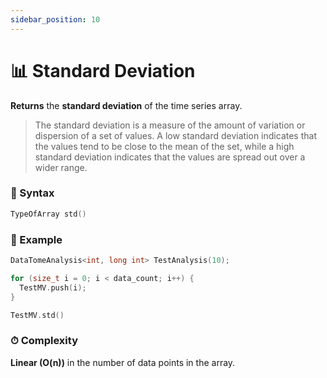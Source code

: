 ```yaml
---
sidebar_position: 10
---
```


# 📊 Standard Deviation

**Returns** the **standard deviation** of the time series array.

> The standard deviation is a measure of the amount of variation or dispersion of a set of values. A low standard deviation indicates that the values tend to be close to the mean of the set, while a high standard deviation indicates that the values are spread out over a wider range.

### 📝 Syntax

```cpp
TypeOfArray std()
```

### 🔮 Example

```cpp
DataTomeAnalysis<int, long int> TestAnalysis(10);

for (size_t i = 0; i < data_count; i++) {
  TestMV.push(i);
}

TestMV.std()
```

### ⏱ Complexity

**Linear (O(n))** in the number of data points in the array.